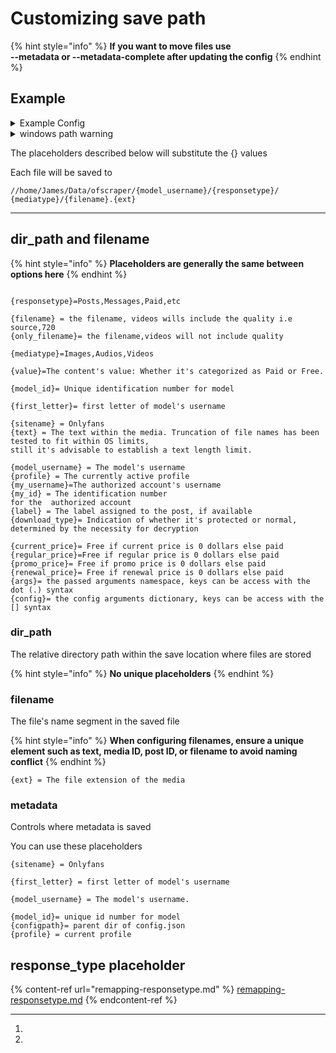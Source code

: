 # Customizing save path

{% hint style="info" %}
**If you want to move files use** \
**--metadata or --metadata-complete after updating the config**
{% endhint %}

## Example

<details>

<summary>Example Config</summary>

```json
{
    "config": {
        "main_profile": "main_profile",
        "metadata": "{configpath}/{profile}/.data/{model_username}_{model_id}",
        "discord": "",
        "file_options": {
            "save_location": "/home/james/Data/ofscraper",
            "dir_format": "/{model_username}/{responsetype}/{mediatype}/",
            "file_format": "{filename}.{ext}",
            "textlength": 0,
            "space-replacer": " ",
            "date": "MM-DD-YYYY",
            "text_type_default": "letter",
            "truncation_default": true
        },
        "download_options": {
            "file_size_limit": 0,
            "file_size_min": 0,
            "filter": [
                "Images",
                "Audios",
                "Videos"
            ],
            "auto_resume": false,
            "system_free_min": 0,
            "number_retries": 10
        },
        "binary_options": {
            "mp4decrypt": "//home/james/.config/ofscraper/bin/mp4decrypt",
            "ffmpeg": "//home/james/.config/ofscraper/bin/ffmpeg"
        },
        "cdm_options": {
            "private-key": "//home/james/.config/ofscraper/device/private_key.pem",
            "client-id": "//home/james/.config/ofscraper/device/client_id.bin",
            "key-mode-default": "manual",
            "keydb_api": ""
        },
        "performance_options": {
            "download-sems": 10,
            "threads": 10
        },
        "advanced_options": {
            "code-execution": true,
            "dynamic-mode-default": "dc",
            "backend": "aio",
            "downloadbars": false,
            "cache-mode": "sqlite",
            "appendlog": false,
            "custom_values": {"MAXFILE_SEMAPHORE":10,"SHOW_AVATAR":false,
            "import":"exec('import ofscraper.filters.models.selector as selector23')",
            "list":"exec('modelObjs=C)')",
            "model_price":"'fallback' if len(modelObjs)==0 else 'Paid' if modelObjs[0].final_current_price>0 else 'Free'"
        },
            "sanitize_text": false,
            "avatar": true,
            "temp_dir": null
        },
        "responsetype": {
            "timeline": "Posts",
            "message": "Messages",
            "archived": "Archived",
            "paid": "Messages",
            "stories": "Stories",
            "highlights": "Stories",
            "profile": "Profile",
            "pinned": "Posts"
        }
    }
}
```



</details>

<details>

<summary>windows path warning</summary>



<mark style="color:red;">**\ should be escaped or replaced with a \\\ or /**</mark>

<mark style="color:red;">**Not doing this could lead to an error**</mark>

<mark style="color:red;">**Example:**</mark> <mark style="color:blue;">C:\Users\John.config\ofscraper\bin\ffmpeg.exe =></mark> [<mark style="color:blue;">C:\\\Users\\\John.config\\\ofscraper\\\bin\\\ffmpeg.exe</mark>](#user-content-fn-1)[^1]

<mark style="color:red;">**Example:**</mark> <mark style="color:blue;">C:\Users\John.config\ofscraper\bin\ffmpeg.exe =></mark> [<mark style="color:blue;">C:/Users/John.config/ofscraper/bin/ffmpeg.exe</mark>](#user-content-fn-2)[^2]\


</details>

The placeholders described below will substitute the {} values

Each file will be saved to&#x20;

```
//home/James/Data/ofscraper/{model_username}/{responsetype}/
{mediatype}/{filename}.{ext}
```

***

## dir\_path and filename

{% hint style="info" %}
**Placeholders are generally the same between options here**
{% endhint %}

```

{responsetype}=Posts,Messages,Paid,etc

{filename} = the filename, videos wills include the quality i.e source,720
{only_filename}= the filename,videos will not include quality

{mediatype}=Images,Audios,Videos

{value}=The content's value: Whether it's categorized as Paid or Free.

{model_id}= Unique identification number for model

{first_letter}= first letter of model's username

{sitename} = Onlyfans
{text} = The text within the media. Truncation of file names has been tested to fit within OS limits, 
still it's advisable to establish a text length limit.

{model_username} = The model's username
{profile} = The currently active profile
{my_username}=The authorized account's username
{my_id} = The identification number 
for the  authorized account
{label} = The label assigned to the post, if available
{download_type}= Indication of whether it's protected or normal, 
determined by the necessity for decryption

{current_price}= Free if current price is 0 dollars else paid
{regular_price}=Free if regular price is 0 dollars else paid
{promo_price}= Free if promo price is 0 dollars else paid
{renewal_price}= Free if renewal price is 0 dollars else paid
{args}= the passed arguments namespace, keys can be access with the dot (.) syntax
{config}= the config arguments dictionary, keys can be access with the [] syntax
```

### dir\_path

The  relative directory path within the save location where files are stored

{% hint style="info" %}
**No unique placeholders**
{% endhint %}



### filename

The file's name segment in the saved file

{% hint style="info" %}
**When configuring filenames, ensure a unique element such as text, media ID, post ID, or filename to avoid naming conflict**
{% endhint %}

```
{ext} = The file extension of the media
```

### metadata

Controls where metadata is saved

You can use these placeholders

```
{sitename} = Onlyfans

{first_letter} = first letter of model's username

{model_username} = The model's username.

{model_id}= unique id number for model
{configpath}= parent dir of config.json
{profile} = current profile 

```



## response\_type placeholder

{% content-ref url="remapping-responsetype.md" %}
[remapping-responsetype.md](remapping-responsetype.md)
{% endcontent-ref %}

[^1]: 

[^2]: 
